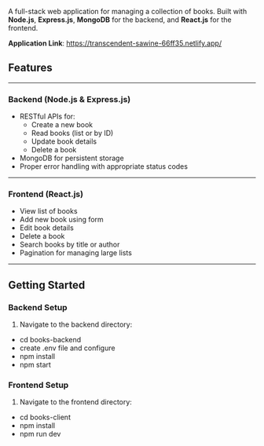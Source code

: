 A full-stack web application for managing a collection of books. Built with **Node.js**, **Express.js**, **MongoDB** for the backend, and **React.js** for the frontend.

**Application Link**: https://transcendent-sawine-66ff35.netlify.app/

## Features

---

### Backend (Node.js & Express.js)

- RESTful APIs for:
  - Create a new book
  - Read books (list or by ID)
  - Update book details
  - Delete a book
- MongoDB for persistent storage
- Proper error handling with appropriate status codes

---

###  Frontend (React.js)

- View list of books
- Add new book using form
- Edit book details
- Delete a book
- Search books by title or author
- Pagination for managing large lists

---

##  Getting Started

###  Backend Setup

1. Navigate to the backend directory:
- cd books-backend
- create .env file and configure
- npm install
- npm start

###  Frontend Setup

1. Navigate to the frontend directory:
- cd books-client
- npm install
- npm run dev
